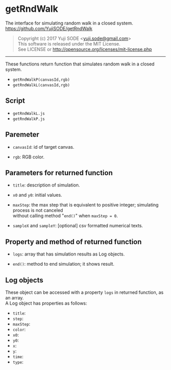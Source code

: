 # getRndWalk
The interface for simulating random walk in a closed system.  
https://github.com/YujiSODE/getRndWalk

>Copyright (c) 2017 Yuji SODE \<yuji.sode@gmail.com\>  
>This software is released under the MIT License.  
>See LICENSE or http://opensource.org/licenses/mit-license.php
______

These functions return function that simulates random walk in a closed system.  
* `getRndWalkP(canvasId,rgb)`
* `getRndWalkL(canvasId,rgb)`

## Script
* `getRndWalkL.js`
* `getRndWalkP.js`

## Paremeter
* `canvasId`: id of target canvas.  

* `rgb`: RGB color.

## Parameters for returned function
* `title`: description of simulation.  

* `x0` and `y0`: initial values.  

* `maxStep`: the max step that is equivalent to positive integer; simulating process is not canceled  
  without calling method "`end()`" when `maxStep = 0`.  
  
* `sampleX` and `sampleY`: [optional] csv formatted numerical texts.

## Property and method of returned function
* `logs`: array that has simulation results as Log objects.  

* `end()`: method to end simulation; it shows result.

## Log objects
These object can be accessed with a property `logs` in returned function, as an array.  
A Log object has properties as follows:
* `title`:
* `step`:
* `maxStep`:
* `color`:
* `x0`:
* `y0`:
* `x`:
* `y`:
* `time`:
* `type`:

